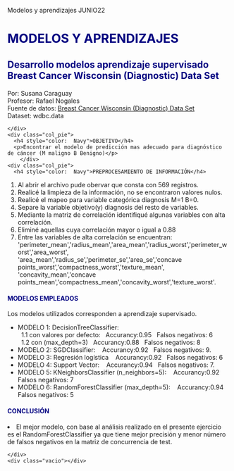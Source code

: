 Modelos y aprendizajes JUNIO22
<html>
  <head>
        <title></title>
  </head>
  <body>
  <div id="cabecera">
      <h1 style="color:  Navy">MODELOS Y APRENDIZAJES</h1>	
    <h2 style="color:  Navy">Desarrollo modelos aprendizaje supervisado Breast Cancer Wisconsin (Diagnostic) Data Set  </h2>
  </div>
   <div id="principal">  </div>
  <div id="pie">
    <div class="col_pie">
      <h4></h4>
      <p>Por: Susana Caraguay <br> 
Profesor: Rafael Nogales <br> Fuente de datos: <a href=https://archive.ics.uci.edu/ml/datasets/Breast+Cancer+Wisconsin+(Diagnostic)>Breast Cancer Wisconsin (Diagnostic) Data Set </a><br>Dataset: wdbc.data</p>
     
    </div>
    <div class="col_pie">
      <h4 style="color:  Navy">OBJETIVO</h4>
      <p>Encontrar el modelo de predicción mas adecuado para diagnóstico de cáncer (M maligno B Benigno)</p>
        </div>
    <div class="col_pie">
      <h4 style="color:  Navy">PREPROCESAMIENTO DE INFORMACIÓN</h4>
<ol>
  <li>Al abrir el archivo pude obervar que consta con 569 registros.</li>
  <li>Realicé la limpieza de la información, no se encontraron valores nulos.</li>
<li>Realicé el mapeo para variable categórica diagnosis M=1 B=0.</li>
<li>Separe la variable objetivo(y) diagnosis del resto de variables.</li>
<li>Mediante la matriz de correlación identifiqué algunas variables con alta correlación.</li>
<li>Eliminé aquellas cuya correlación mayor o igual a 0.88</li>
<li> Entre las variables de alta correlación se encuentran: 'perimeter_mean','radius_mean','area_mean','radius_worst','perimeter_worst','area_worst',
'area_mean','radius_se','perimeter_se','area_se','concave points_worst','compactness_worst','texture_mean',
'concavity_mean','concave points_mean','compactness_mean','concavity_worst','texture_worst'.</li>
</ol>

<h4 style="color: Navy">MODELOS EMPLEADOS</h4>
<p>Los modelos utilizados corresponden a aprendizaje supervisado.</p>
<ul>
  <li>MODELO 1: DecisionTreeClassifier: <br>  &nbsp;&nbsp;1.1 con valores por defecto:	   &nbsp;      Accurancy:0.95 &nbsp;  	Falsos negativos: 6 <br>
          &nbsp;&nbsp;1.2 con (max_depth=3)  &nbsp;
        Accurancy:0.88  &nbsp;
	Falsos negativos: 8 </li>
  <li>MODELO 2:  SGDClassifier: &nbsp;&nbsp;
	Accurancy:0.92 &nbsp;
	Falsos negativos: 9.</li>
<li>MODELO 3: Regresión logística &nbsp;&nbsp;
        Accurancy:0.92  &nbsp;
	Falsos negativos: 6 </li>
<li>MODELO 4: Support Vector: &nbsp;&nbsp;
        Accurancy:0.94  &nbsp;
	Falsos negativos: 7.</li>
<li>MODELO 5: KNeighborsClassifier (n_neighbors=5): &nbsp;&nbsp;
        Accurancy:0.92  &nbsp;
	Falsos negativos: 7</li>
<li>MODELO 6: RandomForestClassifier (max_depth=5): &nbsp;&nbsp;
        Accurancy:0.94  &nbsp;
	Falsos negativos: 5</li>
</ul>
<h4 style="color:  Navy">CONCLUSIÓN</h4>
<li>El mejor modelo, con base al análisis realizado en el presente ejercicio es el RandomForestClassifier ya que
tiene mejor precisión y menor número de falsos negativos en la matriz de concurrencia de test.<br></li>
      
    </div>
    <div class="vacio"></div>
  </div>
  </body>
</html>
